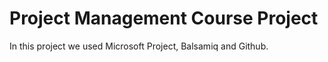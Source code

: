 # Project Management Course Project
In this project we used Microsoft Project, Balsamiq and Github.


